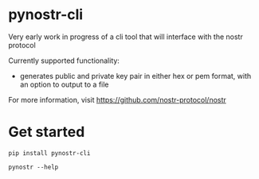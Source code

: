 # pynostr-cli

Very early work in progress of a cli tool that will interface with the nostr protocol

Currently supported functionality:

- generates public and private key pair in either hex or pem format, with an option to output to a file

For more information, visit https://github.com/nostr-protocol/nostr

# Get started

`pip install pynostr-cli`

`pynostr --help`